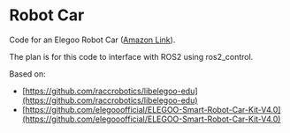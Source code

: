 # Robot Car

Code for an Elegoo Robot Car ([Amazon Link](https://a.co/d/2G0aMeC)).

The plan is for this code to interface with ROS2 using ros2_control.

Based on:
- [https://github.com/raccrobotics/libelegoo-edu](https://github.com/raccrobotics/libelegoo-edu)
- [https://github.com/elegooofficial/ELEGOO-Smart-Robot-Car-Kit-V4.0](https://github.com/elegooofficial/ELEGOO-Smart-Robot-Car-Kit-V4.0)

